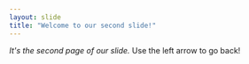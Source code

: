 ```yaml
---
layout: slide
title: "Welcome to our second slide!"
---
```

*It's the second page of our slide.*
Use the left arrow to go back!
